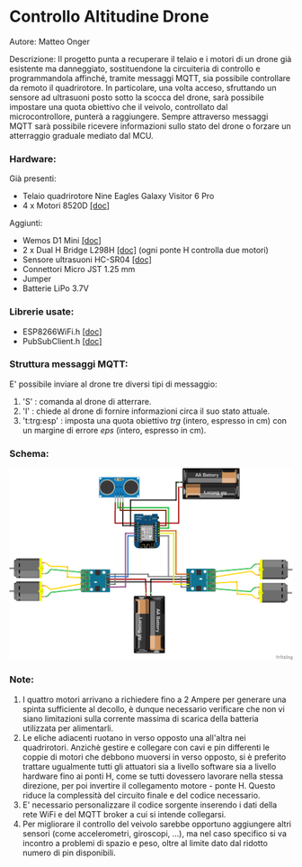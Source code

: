 # Controllo Altitudine Drone

Autore: Matteo Onger 

Descrizione: Il progetto punta a recuperare il telaio e i motori di un drone già esistente ma danneggiato, sostituendone la circuiteria di controllo e programmandola affinché, tramite messaggi MQTT, sia possibile controllare da remoto il quadrirotore. In particolare, una volta acceso, sfruttando un sensore ad ultrasuoni posto sotto la scocca del drone, sarà possibile impostare una quota obiettivo che il veivolo, controllato dal microcontrollore, punterà a raggiungere. Sempre attraverso messaggi MQTT sarà possibile ricevere informazioni sullo stato del drone o forzare un atterraggio graduale mediato dal MCU.

### Hardware:
Già presenti:
* Telaio quadrirotore Nine Eagles Galaxy Visitor 6 Pro
* 4 x Motori 8520D [[doc]](https://www.ricmotor.com/details/8520-coreless-motor)

Aggiunti:
* Wemos D1 Mini [[doc]](https://www.wemos.cc/en/latest/d1/d1_mini.html)
* 2 x Dual H Bridge L298H [[doc]](https://github.com/MatteoOnger/Drone/blob/main/Documents/Specifiche.md) (ogni ponte H controlla due motori)
* Sensore ultrasuoni HC-SR04 [[doc]](https://www.makerslab.it/sensore-di-distanza-ad-ultrasuoni-hc-sr04-con-arduino/)
* Connettori Micro JST 1.25 mm
* Jumper
* Batterie LiPo 3.7V

### Librerie usate:
* ESP8266WiFi.h [[doc]](https://arduino-esp8266.readthedocs.io/en/latest/esp8266wifi/readme.html)
* PubSubClient.h [[doc]](https://pubsubclient.knolleary.net/api)

### Struttura messaggi MQTT:
E' possibile inviare al drone tre diversi tipi di messaggio:
1. 'S' : comanda al drone di atterrare.
2. 'I' : chiede al drone di fornire informazioni circa il suo stato attuale.
3. 't:trg:esp' : imposta una quota obiettivo *trg* (intero, espresso in cm) con un margine di errore *eps* (intero, espresso in cm).

### Schema:
![alt](https://github.com/MatteoOnger/Drone/blob/main/Documents/Drone_schema.png)

### Note:
1. I quattro motori arrivano a richiedere fino a 2 Ampere per generare una spinta sufficiente al decollo, è dunque necessario verificare che non vi siano limitazioni sulla corrente massima di scarica della batteria utilizzata per alimentarli.
2. Le eliche adiacenti ruotano in verso opposto una all'altra nei quadrirotori. Anzichè gestire e collegare con cavi e pin differenti le coppie di motori che debbono muoversi in verso opposto, si è preferito trattare  ugualmente tutti gli attuatori sia a livello software sia a livello hardware fino ai ponti H, come se tutti dovessero lavorare nella stessa direzione, per poi invertire il collegamento  motore - ponte H. Questo riduce la complessità del circuito finale e del codice necessario.
4. E' necessario personalizzare il codice sorgente inserendo i dati della rete WiFi e del MQTT broker a cui si intende collegarsi.
5. Per migliorare il controllo del veivolo sarebbe opportuno aggiungere altri sensori (come accelerometri, giroscopi, ...), ma nel caso specifico si va incontro a problemi di spazio e peso, oltre al limite dato dal ridotto numero di pin disponibili.
